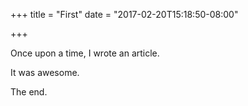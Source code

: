 +++
title = "First"
date = "2017-02-20T15:18:50-08:00"

+++

Once upon a time, I wrote an article.

It was awesome.

The end.
